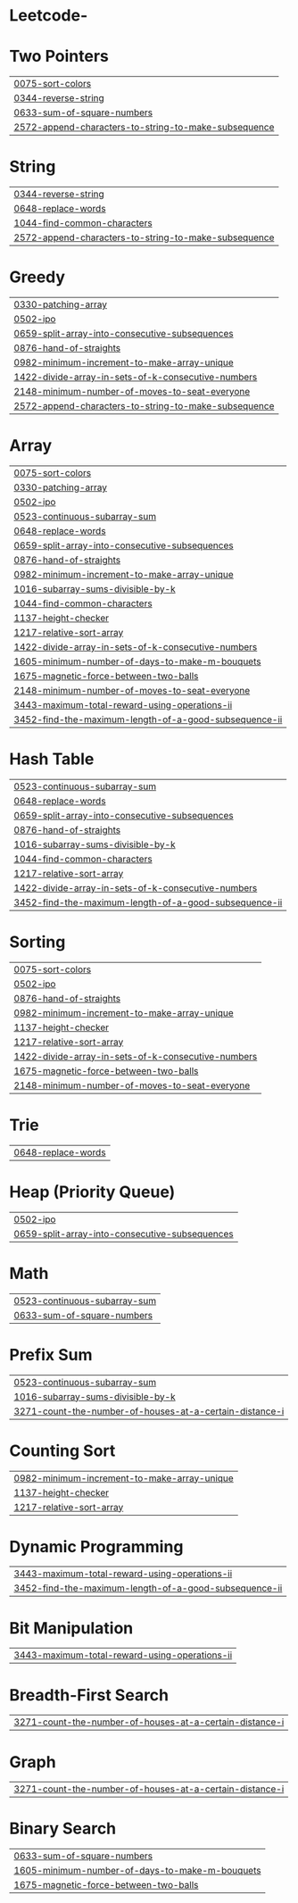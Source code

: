 # Leetcode-


# Two Pointers
|  |
| ------- |
| [0075-sort-colors](https://github.com/garvitagr/Leetcode/tree/master/0075-sort-colors) |
| [0344-reverse-string](https://github.com/garvitagr/Leetcode/tree/master/0344-reverse-string) |
| [0633-sum-of-square-numbers](https://github.com/garvitagr/Leetcode/tree/master/0633-sum-of-square-numbers) |
| [2572-append-characters-to-string-to-make-subsequence](https://github.com/garvitagr/Leetcode/tree/master/2572-append-characters-to-string-to-make-subsequence) |
# String
|  |
| ------- |
| [0344-reverse-string](https://github.com/garvitagr/Leetcode/tree/master/0344-reverse-string) |
| [0648-replace-words](https://github.com/garvitagr/Leetcode/tree/master/0648-replace-words) |
| [1044-find-common-characters](https://github.com/garvitagr/Leetcode/tree/master/1044-find-common-characters) |
| [2572-append-characters-to-string-to-make-subsequence](https://github.com/garvitagr/Leetcode/tree/master/2572-append-characters-to-string-to-make-subsequence) |
# Greedy
|  |
| ------- |
| [0330-patching-array](https://github.com/garvitagr/Leetcode/tree/master/0330-patching-array) |
| [0502-ipo](https://github.com/garvitagr/Leetcode/tree/master/0502-ipo) |
| [0659-split-array-into-consecutive-subsequences](https://github.com/garvitagr/Leetcode/tree/master/0659-split-array-into-consecutive-subsequences) |
| [0876-hand-of-straights](https://github.com/garvitagr/Leetcode/tree/master/0876-hand-of-straights) |
| [0982-minimum-increment-to-make-array-unique](https://github.com/garvitagr/Leetcode/tree/master/0982-minimum-increment-to-make-array-unique) |
| [1422-divide-array-in-sets-of-k-consecutive-numbers](https://github.com/garvitagr/Leetcode/tree/master/1422-divide-array-in-sets-of-k-consecutive-numbers) |
| [2148-minimum-number-of-moves-to-seat-everyone](https://github.com/garvitagr/Leetcode/tree/master/2148-minimum-number-of-moves-to-seat-everyone) |
| [2572-append-characters-to-string-to-make-subsequence](https://github.com/garvitagr/Leetcode/tree/master/2572-append-characters-to-string-to-make-subsequence) |
# Array
|  |
| ------- |
| [0075-sort-colors](https://github.com/garvitagr/Leetcode/tree/master/0075-sort-colors) |
| [0330-patching-array](https://github.com/garvitagr/Leetcode/tree/master/0330-patching-array) |
| [0502-ipo](https://github.com/garvitagr/Leetcode/tree/master/0502-ipo) |
| [0523-continuous-subarray-sum](https://github.com/garvitagr/Leetcode/tree/master/0523-continuous-subarray-sum) |
| [0648-replace-words](https://github.com/garvitagr/Leetcode/tree/master/0648-replace-words) |
| [0659-split-array-into-consecutive-subsequences](https://github.com/garvitagr/Leetcode/tree/master/0659-split-array-into-consecutive-subsequences) |
| [0876-hand-of-straights](https://github.com/garvitagr/Leetcode/tree/master/0876-hand-of-straights) |
| [0982-minimum-increment-to-make-array-unique](https://github.com/garvitagr/Leetcode/tree/master/0982-minimum-increment-to-make-array-unique) |
| [1016-subarray-sums-divisible-by-k](https://github.com/garvitagr/Leetcode/tree/master/1016-subarray-sums-divisible-by-k) |
| [1044-find-common-characters](https://github.com/garvitagr/Leetcode/tree/master/1044-find-common-characters) |
| [1137-height-checker](https://github.com/garvitagr/Leetcode/tree/master/1137-height-checker) |
| [1217-relative-sort-array](https://github.com/garvitagr/Leetcode/tree/master/1217-relative-sort-array) |
| [1422-divide-array-in-sets-of-k-consecutive-numbers](https://github.com/garvitagr/Leetcode/tree/master/1422-divide-array-in-sets-of-k-consecutive-numbers) |
| [1605-minimum-number-of-days-to-make-m-bouquets](https://github.com/garvitagr/Leetcode/tree/master/1605-minimum-number-of-days-to-make-m-bouquets) |
| [1675-magnetic-force-between-two-balls](https://github.com/garvitagr/Leetcode/tree/master/1675-magnetic-force-between-two-balls) |
| [2148-minimum-number-of-moves-to-seat-everyone](https://github.com/garvitagr/Leetcode/tree/master/2148-minimum-number-of-moves-to-seat-everyone) |
| [3443-maximum-total-reward-using-operations-ii](https://github.com/garvitagr/Leetcode/tree/master/3443-maximum-total-reward-using-operations-ii) |
| [3452-find-the-maximum-length-of-a-good-subsequence-ii](https://github.com/garvitagr/Leetcode/tree/master/3452-find-the-maximum-length-of-a-good-subsequence-ii) |
# Hash Table
|  |
| ------- |
| [0523-continuous-subarray-sum](https://github.com/garvitagr/Leetcode/tree/master/0523-continuous-subarray-sum) |
| [0648-replace-words](https://github.com/garvitagr/Leetcode/tree/master/0648-replace-words) |
| [0659-split-array-into-consecutive-subsequences](https://github.com/garvitagr/Leetcode/tree/master/0659-split-array-into-consecutive-subsequences) |
| [0876-hand-of-straights](https://github.com/garvitagr/Leetcode/tree/master/0876-hand-of-straights) |
| [1016-subarray-sums-divisible-by-k](https://github.com/garvitagr/Leetcode/tree/master/1016-subarray-sums-divisible-by-k) |
| [1044-find-common-characters](https://github.com/garvitagr/Leetcode/tree/master/1044-find-common-characters) |
| [1217-relative-sort-array](https://github.com/garvitagr/Leetcode/tree/master/1217-relative-sort-array) |
| [1422-divide-array-in-sets-of-k-consecutive-numbers](https://github.com/garvitagr/Leetcode/tree/master/1422-divide-array-in-sets-of-k-consecutive-numbers) |
| [3452-find-the-maximum-length-of-a-good-subsequence-ii](https://github.com/garvitagr/Leetcode/tree/master/3452-find-the-maximum-length-of-a-good-subsequence-ii) |
# Sorting
|  |
| ------- |
| [0075-sort-colors](https://github.com/garvitagr/Leetcode/tree/master/0075-sort-colors) |
| [0502-ipo](https://github.com/garvitagr/Leetcode/tree/master/0502-ipo) |
| [0876-hand-of-straights](https://github.com/garvitagr/Leetcode/tree/master/0876-hand-of-straights) |
| [0982-minimum-increment-to-make-array-unique](https://github.com/garvitagr/Leetcode/tree/master/0982-minimum-increment-to-make-array-unique) |
| [1137-height-checker](https://github.com/garvitagr/Leetcode/tree/master/1137-height-checker) |
| [1217-relative-sort-array](https://github.com/garvitagr/Leetcode/tree/master/1217-relative-sort-array) |
| [1422-divide-array-in-sets-of-k-consecutive-numbers](https://github.com/garvitagr/Leetcode/tree/master/1422-divide-array-in-sets-of-k-consecutive-numbers) |
| [1675-magnetic-force-between-two-balls](https://github.com/garvitagr/Leetcode/tree/master/1675-magnetic-force-between-two-balls) |
| [2148-minimum-number-of-moves-to-seat-everyone](https://github.com/garvitagr/Leetcode/tree/master/2148-minimum-number-of-moves-to-seat-everyone) |
# Trie
|  |
| ------- |
| [0648-replace-words](https://github.com/garvitagr/Leetcode/tree/master/0648-replace-words) |
# Heap (Priority Queue)
|  |
| ------- |
| [0502-ipo](https://github.com/garvitagr/Leetcode/tree/master/0502-ipo) |
| [0659-split-array-into-consecutive-subsequences](https://github.com/garvitagr/Leetcode/tree/master/0659-split-array-into-consecutive-subsequences) |
# Math
|  |
| ------- |
| [0523-continuous-subarray-sum](https://github.com/garvitagr/Leetcode/tree/master/0523-continuous-subarray-sum) |
| [0633-sum-of-square-numbers](https://github.com/garvitagr/Leetcode/tree/master/0633-sum-of-square-numbers) |
# Prefix Sum
|  |
| ------- |
| [0523-continuous-subarray-sum](https://github.com/garvitagr/Leetcode/tree/master/0523-continuous-subarray-sum) |
| [1016-subarray-sums-divisible-by-k](https://github.com/garvitagr/Leetcode/tree/master/1016-subarray-sums-divisible-by-k) |
| [3271-count-the-number-of-houses-at-a-certain-distance-i](https://github.com/garvitagr/Leetcode/tree/master/3271-count-the-number-of-houses-at-a-certain-distance-i) |
# Counting Sort
|  |
| ------- |
| [0982-minimum-increment-to-make-array-unique](https://github.com/garvitagr/Leetcode/tree/master/0982-minimum-increment-to-make-array-unique) |
| [1137-height-checker](https://github.com/garvitagr/Leetcode/tree/master/1137-height-checker) |
| [1217-relative-sort-array](https://github.com/garvitagr/Leetcode/tree/master/1217-relative-sort-array) |
# Dynamic Programming
|  |
| ------- |
| [3443-maximum-total-reward-using-operations-ii](https://github.com/garvitagr/Leetcode/tree/master/3443-maximum-total-reward-using-operations-ii) |
| [3452-find-the-maximum-length-of-a-good-subsequence-ii](https://github.com/garvitagr/Leetcode/tree/master/3452-find-the-maximum-length-of-a-good-subsequence-ii) |
# Bit Manipulation
|  |
| ------- |
| [3443-maximum-total-reward-using-operations-ii](https://github.com/garvitagr/Leetcode/tree/master/3443-maximum-total-reward-using-operations-ii) |
# Breadth-First Search
|  |
| ------- |
| [3271-count-the-number-of-houses-at-a-certain-distance-i](https://github.com/garvitagr/Leetcode/tree/master/3271-count-the-number-of-houses-at-a-certain-distance-i) |
# Graph
|  |
| ------- |
| [3271-count-the-number-of-houses-at-a-certain-distance-i](https://github.com/garvitagr/Leetcode/tree/master/3271-count-the-number-of-houses-at-a-certain-distance-i) |
# Binary Search
|  |
| ------- |
| [0633-sum-of-square-numbers](https://github.com/garvitagr/Leetcode/tree/master/0633-sum-of-square-numbers) |
| [1605-minimum-number-of-days-to-make-m-bouquets](https://github.com/garvitagr/Leetcode/tree/master/1605-minimum-number-of-days-to-make-m-bouquets) |
| [1675-magnetic-force-between-two-balls](https://github.com/garvitagr/Leetcode/tree/master/1675-magnetic-force-between-two-balls) |